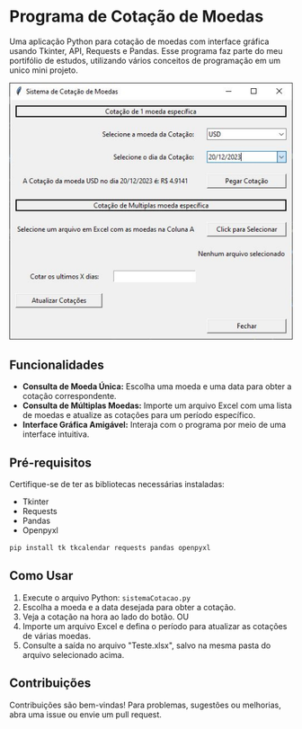 # Programa de Cotação de Moedas
Uma aplicação Python para cotação de moedas com interface gráfica usando Tkinter, API, Requests e Pandas. Esse programa faz parte do meu portifólio de estudos, utilizando vários conceitos de programação em um unico mini projeto.

![print do programa](img/Capturar.JPG)


## Funcionalidades

- **Consulta de Moeda Única:** Escolha uma moeda e uma data para obter a cotação correspondente.
- **Consulta de Múltiplas Moedas:** Importe um arquivo Excel com uma lista de moedas e atualize as cotações para um período específico.
- **Interface Gráfica Amigável:** Interaja com o programa por meio de uma interface intuitiva.

## Pré-requisitos

Certifique-se de ter as bibliotecas necessárias instaladas:
- Tkinter
- Requests
- Pandas
- Openpyxl

```bash
pip install tk tkcalendar requests pandas openpyxl
```

## Como Usar

1. Execute o arquivo Python: `sistemaCotacao.py`
2. Escolha a moeda e a data desejada para obter a cotação.
3. Veja a cotação na hora ao lado do botão.
   OU
4. Importe um arquivo Excel e defina o período para atualizar as cotações de várias moedas.
5. Consulte a saída no arquivo "Teste.xlsx", salvo na mesma pasta do arquivo selecionado acima.

## Contribuições

Contribuições são bem-vindas! Para problemas, sugestões ou melhorias, abra uma issue ou envie um pull request.
